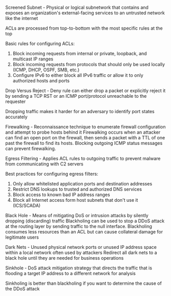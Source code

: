 Screened Subnet - Physical or logical subnetwork that contains and exposes an organization's external-facing services to an untrusted network like the internet

ACLs are processed from top-to-bottom with the most specific rules at the top

Basic rules for configuring ACLs:
1. Block incoming requests from internal or private, loopback, and multicast IP ranges
2. Block incoming requests from protocols that should only be used locally (ICMP, DHCP, OSPF, SMB, etc.)
3. Configure IPv6 to either block all IPv6 traffic or allow it to only authorized hosts and ports

Drop Versus Reject - Deny rule can either drop a packet or explicitly reject it by sending a TCP RST or an ICMP port/protocol unreachable to the requester

Dropping traffic makes it harder for an adversary to identify port states accurately

Firewalking - Reconnaissance technique to enumerate firewall configuration and attempt to probe hosts behind it
Firewalking occurs when an attacker can find an open port on the firewall, then sends a packet with a TTL of one past the firewall to find its hosts. Blocking outgoing ICMP status messages can prevent firewalking.

Egress Filtering - Applies ACL rules to outgoing traffic to prevent malware from communicating with C2 servers

Best practices for configuring egress filters:
1. Only allow whitelisted application ports and destination addresses
2. Restrict DNS lookups to trusted and authorized DNS services
3. Block access to known bad IP address ranges
4. Block all Internet access form host subnets that don't use it (ICS/SCADA)

Black Hole - Means of mitigating DoS or intrusion attacks by silently dropping (discarding) traffic
Blackholing can be used to stop a DDoS attack at the routing layer by sending traffic to the null interface. Blackholing consumes less resources than an ACL but can cause collateral damage for legitimate users

Dark Nets - Unused physical network ports or unused IP address space within a local network often used by attackers
Redirect all dark nets to a black hole until they are needed for business operations

Sinkhole - DoS attack mitigation strategy that directs the traffic that is flooding a target IP address to a different network for analysis

Sinkholing is better than blackholing if you want to determine the cause of the DDoS attack

